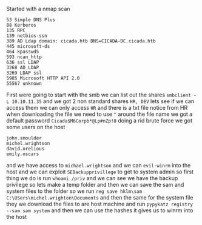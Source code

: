 Started with a nmap scan
```
53 Simple DNS Plus
88 Kerberos
135 RPC
139 netbios-ssn
389 AD Ldap domain: cicada.htb DNS=CICADA-DC.cicada.htb
445 microsoft-ds
464 kpasswd5
593 ncan_http
636 ssl LDAP
3268 AD LDAP
3269 LDAP ssl
5985 Microsoft HTTP API 2.0 
55567 unknown
```
First were going to start with the smb we can list out the shares `smbclient -L 10.10.11.35` and we got 2 non standard shares `HR, DEV` lets see if we can access them we can only access `HR` and there is a txt file notice from HR when downloading the file we need to use `"` around the file name we got a default password `Cicada$M6Corpb*@Lp#nZp!8` doing a rid brute force we got some users on the host 
```
john.smoulder
michel.wrightson
david.orelious
emily.oscars
```
and we have access to `michael.wrightson` and we can `evil-winrm` into the host and we can exploit `SEBackupprivillege` to get to system admin so first thing we do is run `whoami /priv` and we can see we have the backup privilege so lets make a temp folder and then we can save the sam and system files to the folder so we run `reg save hklm\sam C:\USers\michel.wrighton\Documents` 
and then the same for the system file they we download the files to are host machine and run `pypykatz registry --sam sam system` and then we can use the hashes it gives us to winrm into the host 
